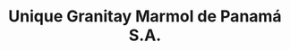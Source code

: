 ---
title: "Unique Granitay Marmol de Panamá S.A."
url: /panama-city/unique-granitay-marmol-de-panama-s-a/
shop: Allgemein
---